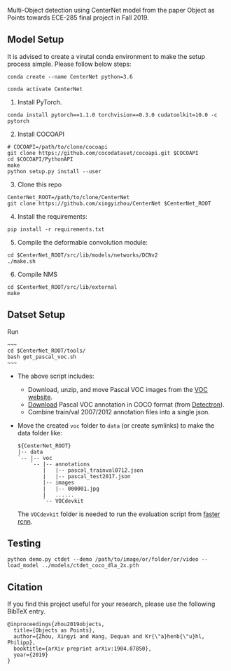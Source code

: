 Multi-Object detection using CenterNet model from the paper Object as Points towards ECE-285 final project in Fall 2019.

## Model Setup
It is advised to create a virutal conda environment to make the setup process simple. Please follow below steps:

~~~
conda create --name CenterNet python=3.6
~~~

~~~
conda activate CenterNet
~~~

1. Install PyTorch.
~~~
conda install pytorch==1.1.0 torchvision==0.3.0 cudatoolkit=10.0 -c pytorch
~~~

2. Install COCOAPI
~~~
# COCOAPI=/path/to/clone/cocoapi
git clone https://github.com/cocodataset/cocoapi.git $COCOAPI
cd $COCOAPI/PythonAPI
make
python setup.py install --user
~~~

3. Clone this repo
~~~
CenterNet_ROOT=/path/to/clone/CenterNet
git clone https://github.com/xingyizhou/CenterNet $CenterNet_ROOT
~~~

4. Install the requirements:
~~~
pip install -r requirements.txt
~~~

5. Compile the deformable convolution module:
~~~
cd $CenterNet_ROOT/src/lib/models/networks/DCNv2
./make.sh
~~~

6. Compile NMS
~~~
cd $CenterNet_ROOT/src/lib/external
make
~~~

## Datset Setup
 Run

    ~~~
    cd $CenterNet_ROOT/tools/
    bash get_pascal_voc.sh
    ~~~
- The above script includes:
    - Download, unzip, and move Pascal VOC images from the [VOC website](http://host.robots.ox.ac.uk/pascal/VOC/). 
    - [Download](https://storage.googleapis.com/coco-dataset/external/PASCAL_VOC.zip) Pascal VOC annotation in COCO format (from [Detectron](https://github.com/facebookresearch/Detectron/tree/master/detectron/datasets/data)). 
    - Combine train/val 2007/2012 annotation files into a single json. 


- Move the created `voc` folder to `data` (or create symlinks) to make the data folder like:

  ~~~
  ${CenterNet_ROOT}
  |-- data
  `-- |-- voc
      `-- |-- annotations
          |   |-- pascal_trainval0712.json
          |   |-- pascal_test2017.json
          |-- images
          |   |-- 000001.jpg
          |   ......
          `-- VOCdevkit
  
  ~~~
  The `VOCdevkit` folder is needed to run the evaluation script from [faster rcnn](https://github.com/rbgirshick/py-faster-rcnn/blob/master/tools/reval.py).

## Testing
~~~
python demo.py ctdet --demo /path/to/image/or/folder/or/video --load_model ../models/ctdet_coco_dla_2x.pth
~~~

## Citation

If you find this project useful for your research, please use the following BibTeX entry.

    @inproceedings{zhou2019objects,
      title={Objects as Points},
      author={Zhou, Xingyi and Wang, Dequan and Kr{\"a}henb{\"u}hl, Philipp},
      booktitle={arXiv preprint arXiv:1904.07850},
      year={2019}
    }
